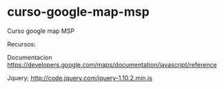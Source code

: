 curso-google-map-msp
====================

Curso google map MSP


Recursos:

Documentacion 
https://developers.google.com/maps/documentation/javascript/reference


Jquery;
http://code.jquery.com/jquery-1.10.2.min.js

